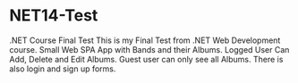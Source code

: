 # NET14-Test
.NET Course Final Test
This is my Final Test from .NET Web Development course. 
Small Web SPA App with Bands and their Albums. Logged User Can Add, Delete and Edit Albums. Guest user can only see all Albums. There is also login and sign up forms.
